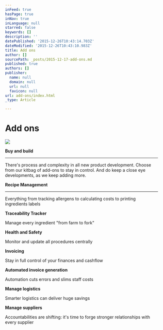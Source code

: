 ```yaml
---
inFeed: true
hasPage: true
inNav: true
inLanguage: null
starred: false
keywords: []
description: ''
datePublished: '2015-12-26T10:43:14.703Z'
dateModified: '2015-12-26T10:43:10.983Z'
title: Add ons
author: []
sourcePath: _posts/2015-12-17-add-ons.md
published: true
authors: []
publisher:
  name: null
  domain: null
  url: null
  favicon: null
url: add-ons/index.html
_type: Article

---
```

# Add ons
![](https://the-grid-user-content.s3-us-west-2.amazonaws.com/6d41c79d-e147-4eb5-b617-834eb1d4a78f.png)

**Buy and build**

****

There's process and complexity in all new product development. Choose from our kitbag of add-ons to stay in control. And do keep a close eye developments, as we keep adding more.

**Recipe Management**

****

Everything from tracking allergens to calculating costs to printing ingredients labels

**Traceability Tracker**

Manage every ingredient "from farm to fork"

**Health and Safety**

Monitor and update all procedures centrally

**Invoicing**

Stay in full control of your finances and cashflow

**Automated invoice generation**

Automation cuts errors and slims staff costs

**Manage logistics**

Smarter logistics can deliver huge savings

**Manage suppliers**

Accountabilities are shifting: it's time to forge stronger relationships with every supplier
